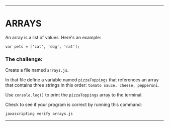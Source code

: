---

# ARRAYS

An array is a list of values. Here's an example:

```
var pets = ['cat', 'dog', 'rat'];
```

### The challenge:

Create a file named `arrays.js`.

In that file define a variable named `pizzaToppings` that references an array that contains three strings in this order: `tomato sauce, cheese, pepperoni`.

Use `console.log()` to print the `pizzaToppings` array to the terminal.

Check to see if your program is correct by running this command:

`javascripting verify arrays.js`

---